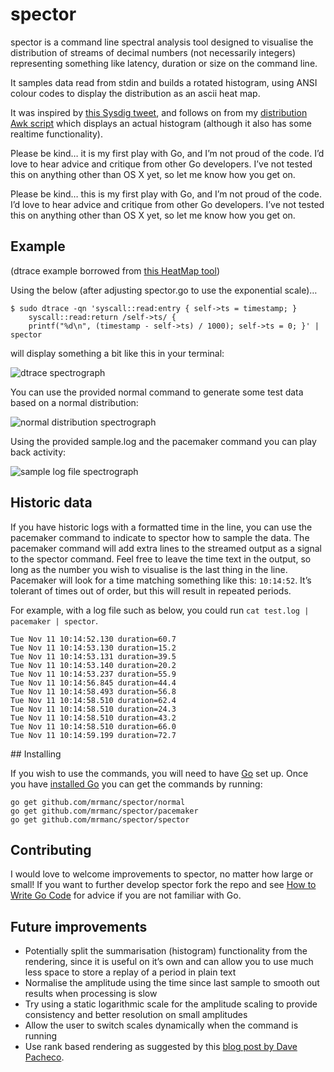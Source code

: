 # spector

spector is a command line spectral analysis tool designed to visualise the distribution of streams of decimal numbers (not necessarily integers) representing something like latency, duration or size on the command line.

It samples data read from stdin and builds a rotated histogram, using ANSI colour codes to display the distribution as an ascii heat map.

It was inspired by [this Sysdig tweet](https://twitter.com/sysdig/status/618826906310324224), and follows on from my [distribution Awk script](https://github.com/mrmanc/log-ninja#distribution) which displays an actual histogram (although it also has some realtime functionality).

Please be kind… it is my first play with Go, and I’m not proud of the code. I’d love to hear advice and critique from other Go developers. I’ve not tested this on anything other than OS X yet, so let me know how you get on.

Please be kind… this is my first play with Go, and I’m not proud of the code. I’d love to hear advice and critique from other Go developers. I’ve not tested this on anything other than OS X yet, so let me know how you get on.

## Example
(dtrace example borrowed from [this HeatMap tool](https://github.com/brendangregg/HeatMap))

Using the below (after adjusting spector.go to use the exponential scale)…

```
$ sudo dtrace -qn 'syscall::read:entry { self->ts = timestamp; }
    syscall::read:return /self->ts/ {
    printf("%d\n", (timestamp - self->ts) / 1000); self->ts = 0; }' | spector
```

will display something a bit like this in your terminal:

![dtrace spectrograph](https://dl.dropboxusercontent.com/u/4117956/spector/dtrace.gif)

You can use the provided normal command to generate some test data based on a normal distribution:

![normal distribution spectrograph](https://dl.dropboxusercontent.com/u/4117956/spector/normal.gif)

Using the provided sample.log and the pacemaker command you can play back activity:

![sample log file spectrograph](https://dl.dropboxusercontent.com/u/4117956/spector/sample.gif)

## Historic data

If you have historic logs with a formatted time in the line, you can use the pacemaker command to indicate to spector how to sample the data. The pacemaker command will add extra lines to the streamed output as a signal to the spector command. Feel free to leave the time text in the output, so long as the number you wish to visualise is the last thing in the line. Pacemaker will look for a time matching something like this: `10:14:52`. It’s tolerant of times out of order, but this will result in repeated periods.

For example, with a log file such as below, you could run `cat test.log | pacemaker | spector`.

```
Tue Nov 11 10:14:52.130 duration=60.7
Tue Nov 11 10:14:53.130 duration=15.2
Tue Nov 11 10:14:53.131 duration=39.5
Tue Nov 11 10:14:53.140 duration=20.2
Tue Nov 11 10:14:53.237 duration=55.9
Tue Nov 11 10:14:56.845 duration=44.4
Tue Nov 11 10:14:58.493 duration=56.8
Tue Nov 11 10:14:58.510 duration=62.4
Tue Nov 11 10:14:58.510 duration=24.3
Tue Nov 11 10:14:58.510 duration=43.2
Tue Nov 11 10:14:58.510 duration=66.0
Tue Nov 11 10:14:59.199 duration=72.7
```

## Installing

If you wish to use the commands, you will need to have [Go](http://golang.org/) set up. Once you have [installed Go](https://golang.org/doc/install) you can get the commands by running:

```
go get github.com/mrmanc/spector/normal
go get github.com/mrmanc/spector/pacemaker
go get github.com/mrmanc/spector/spector
```

## Contributing

I would love to welcome improvements to spector, no matter how large or small! If you want to further develop spector fork the repo and see [How to Write Go Code](https://golang.org/doc/code.html) for advice if you are not familiar with Go.

## Future improvements

* Potentially split the summarisation (histogram) functionality from the rendering, since it is useful on it’s own and can allow you to use much less space to store a replay of a period in plain text
* Normalise the amplitude using the time since last sample to smooth out results when processing is slow
* Try using a static logarithmic scale for the amplitude scaling to provide consistency and better resolution on small amplitudes
* Allow the user to switch scales dynamically when the command is running
* Use rank based rendering as suggested by this [blog post by Dave Pacheco](http://dtrace.org/blogs/dap/2011/06/20/heatmap-coloring/).
